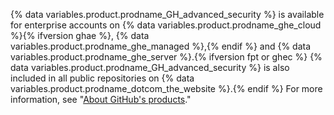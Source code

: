 {% data variables.product.prodname_GH_advanced_security %} is available for enterprise accounts on {% data variables.product.prodname_ghe_cloud %}{% ifversion ghae %}, {% data variables.product.prodname_ghe_managed %},{% endif %} and {% data variables.product.prodname_ghe_server %}.{% ifversion fpt or ghec %} {% data variables.product.prodname_GH_advanced_security %} is also included in all public repositories on {% data variables.product.prodname_dotcom_the_website %}.{% endif %} For more information, see "[About GitHub's products](/github/getting-started-with-github/githubs-products)."
